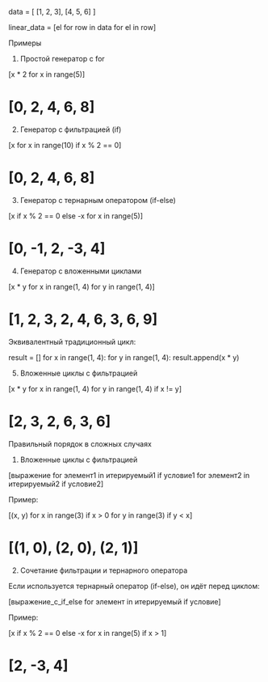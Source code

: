
data = [ [1, 2, 3], [4, 5, 6] ]

linear_data = [el for row in data for el in row]


Примеры
1. Простой генератор с for

[x * 2 for x in range(5)]
# [0, 2, 4, 6, 8]

2. Генератор с фильтрацией (if)

[x for x in range(10) if x % 2 == 0]
# [0, 2, 4, 6, 8]

3. Генератор с тернарным оператором (if-else)

[x if x % 2 == 0 else -x for x in range(5)]
# [0, -1, 2, -3, 4]

4. Генератор с вложенными циклами

[x * y for x in range(1, 4) for y in range(1, 4)]
# [1, 2, 3, 2, 4, 6, 3, 6, 9]

Эквивалентный традиционный цикл:

result = []
for x in range(1, 4):
    for y in range(1, 4):
        result.append(x * y)

5. Вложенные циклы с фильтрацией

[x * y for x in range(1, 4) for y in range(1, 4) if x != y]
# [2, 3, 2, 6, 3, 6]

Правильный порядок в сложных случаях
1. Вложенные циклы с фильтрацией

[выражение for элемент1 in итерируемый1 if условие1 for элемент2 in итерируемый2 if условие2]

Пример:

[(x, y) for x in range(3) if x > 0 for y in range(3) if y < x]
# [(1, 0), (2, 0), (2, 1)]

2. Сочетание фильтрации и тернарного оператора

Если используется тернарный оператор (if-else), он идёт перед циклом:

[выражение_с_if_else for элемент in итерируемый if условие]

Пример:

[x if x % 2 == 0 else -x for x in range(5) if x > 1]
# [2, -3, 4]
